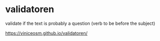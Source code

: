 # validatoren
validate if the text is probably a question (verb to be before the subject)


https://viniceosm.github.io/validatoren/
